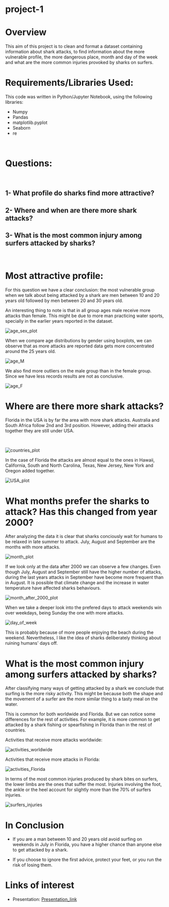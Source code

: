 # project-1
# Overview

This aim of this project is to clean and format a dataset containing information about shark attacks, to find information about the more vulnerable profile, the more dangerous place, month and day of the week and what are the more common injuries provoked by sharks on surfers. 
<br>

# Requirements/Libraries Used:
This code was written in Python/Jupyter Notebook, using the following libraries:
<br>
- Numpy
- Pandas
- matplotlib.pyplot
- Seaborn
- re
<br>
 

# Questions:
<br>

## 1- What profile do sharks find more attractive?
## 2- Where and when are there more shark attacks?
## 3- What is the most common injury among surfers attacked by sharks?

<br>

# Most attractive profile:

For this question we have a clear conclusion: the most vulnerable group when we talk about being attacked by a shark are men between 10 and 20 years old followed by men between 20 and 30 years old. 

An interesting thing to note is that in all group ages male receive more attacks than female. This might be due to more man practicing water sports, specially in the earlier years reported in the dataset.


![age_sex_plot](https://github.com/patriciazapatab/project-1/blob/main/images/age_sex.png?raw=true)

When we compare age distributions by gender using boxplots, we can observe that as more attacks are reported data gets more concentrated around the 25 years old. 

![age_M](https://github.com/patriciazapatab/project-1/blob/main/images/age_M.png?raw=true)

We also find more outliers on the male group than in the female group. Since we have less records results are not as conclusive.

![age_F](https://github.com/patriciazapatab/project-1/blob/main/images/age_F.png?raw=true)

# Where are there more shark attacks? 

Florida in the USA is by far the area with more shark attacks. Australia and South Africa follow 2nd and 3rd position. However, adding their attacks together they are still under USA.

<br>

![countries_plot](https://github.com/patriciazapatab/project-1/blob/main/images/countries.png?raw=true)

In the case of Florida the attacks are almost equal to the ones in Hawaii, California, South and North Carolina, Texas, New Jersey, New York and Oregon added together.

![USA_plot](https://github.com/patriciazapatab/project-1/blob/main/images/usa_areas.png?raw=true)


# What months prefer the sharks to attack? Has this changed from year 2000?

After analyzing the data it is clear that sharks conciously wait for humans to be relaxed in late summer to attack. July, August and September are the months with more attacks. 

![month_plot](https://github.com/patriciazapatab/project-1/blob/main/images/month.png?raw=true)

If we look only at the data after 2000 we can observe a few changes. Even though July, August and September still have the higher number of attacks, during the last years attacks in September have become more frequent than in August. It is possible that climate change and the increase in water temperature have affected sharks behaviours. 

![month_after_2000_plot](https://github.com/patriciazapatab/project-1/blob/main/images/month_2000.png?raw=true)

When we take a deeper look into the prefered days to attack weekends win over weekdays, being Sunday the one with more attacks.

![day_of_week](https://github.com/patriciazapatab/project-1/blob/main/images/day_of_week.png?raw=true)

This is probably because of more people enjoying the beach during the weekend. Nevertheless, I like the idea of sharks deliberately thinking about ruining humans' days off.

# What is the most common injury among surfers attacked by sharks?

After classifying many ways of getting attacked by a shark we conclude that surfing is the more risky activity. This might be because both the shape and the movement of a surfer are the more similar thing to a tasty meal on the water.

This is common for both worldwide and Florida. But we can notice some differences for the rest of activities. For example, it is more common to get attacked by a shark fishing or spearfishing in Florida than in the rest of countries. 

Activities that receive more attacks worldwide:

![activities_worldwide](https://github.com/patriciazapatab/project-1/blob/main/images/activities_florida.png?raw=true)

Activities that receive more attacks in Florida:

![activities_Florida](https://github.com/patriciazapatab/project-1/blob/main/images/activities_worldwide.png?raw=true)

In terms of the most common injuries produced by shark bites on surfers, the lower limbs are the ones that suffer the most. Injuries involving the foot, the ankle or the heel account for slightly more than the 70% of surfers injuries.


![surfers_injuries](https://github.com/patriciazapatab/project-1/blob/main/images/surfers_injuries.png?raw=true)

# In Conclusion
- If you are a man between 10 and 20 years old avoid surfing on weekends in July in Florida, you have a higher chance than anyone else to get attacked by a shark.

- If you choose to ignore the first advice, protect your feet, or you run the risk of losing them.




# Links of interest

- Presentation:
[Presentation_link]

[Presentation_link]: ttps://www.canva.com/design/DAFyGFidsLI/dvWLHF6VjDTSaRnGDd_bpg/edit?utm_content=DAFyGFidsLI&utm_campaign=designshare&utm_medium=link2&utm_source=sharebutto
